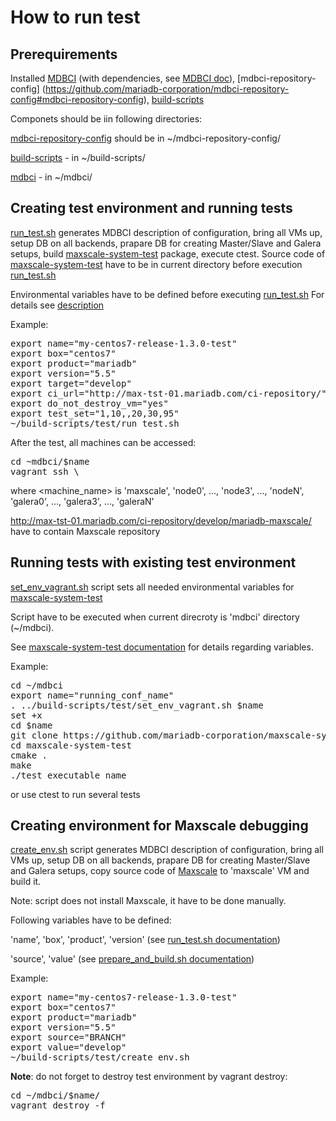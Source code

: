 # How to run test

## Prerequirements 

Installed [MDBCI](https://github.com/OSLL/mdbci) (with dependencies, see 
[MDBCI doc](https://github.com/OSLL/mdbci#mariadb-continuous-integration-infrastructure-mdbci)), 
[mdbci-repository-config]
(https://github.com/mariadb-corporation/mdbci-repository-config#mdbci-repository-config),
[build-scripts](https://github.com/mariadb-corporation/build-scripts-vagrant)

Componets should be iin following directories:

[mdbci-repository-config](https://github.com/mariadb-corporation/mdbci-repository-config)
should be in ~/mdbci-repository-config/

[build-scripts](https://github.com/mariadb-corporation/build-scripts-vagrant) - in ~/build-scripts/

[mdbci](https://github.com/OSLL/mdbci) - in ~/mdbci/

## Creating test environment and running tests

[run_test.sh](test/run_test.sh) generates MDBCI description of configuration, bring all VMs up, setup DB on all backends,
prapare DB for creating Master/Slave and Galera setups, build [maxscale-system-test](https://github.com/mariadb-corporation/maxscale-system-test/tree/master#maxscale-system-test)
package, execute ctest. Source code of 
[maxscale-system-test](https://github.com/mariadb-corporation/maxscale-system-test/tree/master#maxscale-system-test)
have to be in current directory before execution [run_test.sh](test/run_test.sh)

Environmental variables have to be defined before executing [run_test.sh](test/run_test.sh)
For details see [description](README.md#run_testsh)

Example:
<pre>
export name="my-centos7-release-1.3.0-test"
export box="centos7"
export product="mariadb"
export version="5.5"
export target="develop"
export ci_url="http://max-tst-01.mariadb.com/ci-repository/"
export do_not_destroy_vm="yes"
export test_set="1,10,,20,30,95"
~/build-scripts/test/run_test.sh
</pre>

After the test, all machines can be accessed:
<pre>
cd ~mdbci/$name
vagrant ssh \<machine_name\>
</pre>

where \<machine_name\> is 'maxscale', 'node0', ..., 'node3', ..., 'nodeN', 'galera0', ..., 'galera3', ..., 'galeraN'

http://max-tst-01.mariadb.com/ci-repository/develop/mariadb-maxscale/ have to contain Maxscale repository

## Running tests with existing test environment

[set_env_vagrant.sh](test/set_env_vagrant.sh) script sets all needed environmental variables for 
[maxscale-system-test](https://github.com/mariadb-corporation/maxscale-system-test)

Script have to be executed when current direcroty is 'mdbci' directory (~/mdbci).

See [maxscale-system-test documentation](https://github.com/mariadb-corporation/maxscale-system-test/tree/master#environmental-variables) for details regarding variables.

Example:
<pre>
cd ~/mdbci
export name="running_conf_name"
. ../build-scripts/test/set_env_vagrant.sh $name
set +x
cd $name
git clone https://github.com/mariadb-corporation/maxscale-system-test.git
cd maxscale-system-test
cmake .
make
./test_executable_name
</pre>

or use ctest to run several tests

## Creating environment for Maxscale debugging 

[create_env.sh](test/create_env.sh) script generates MDBCI description of configuration, bring all VMs up,
setup DB on all backends, prapare DB for creating Master/Slave and Galera setups, copy source code of
[Maxscale](https://github.com/mariadb-corporation/MaxScale) to 'maxscale' VM and build it.

Note: script does not install Maxscale, it have to be done manually.

Following variables have to be defined:

'name', 'box', 'product', 'version' 
(see [run_test.sh documentation](https://github.com/mariadb-corporation/build-scripts-vagrant/blob/master/README.md#run_testsh))

'source', 'value' 
(see 
[prepare_and_build.sh documentation](https://github.com/mariadb-corporation/build-scripts-vagrant/blob/master/README.md#prepare_and_buildsh))

Example:
<pre>
export name="my-centos7-release-1.3.0-test"
export box="centos7"
export product="mariadb"
export version="5.5"
export source="BRANCH"
export value="develop"
~/build-scripts/test/create_env.sh
</pre>

**Note**: do not forget to destroy test environment by vagrant destroy:

<pre>
cd ~/mdbci/$name/
vagrant destroy -f 
</pre>
